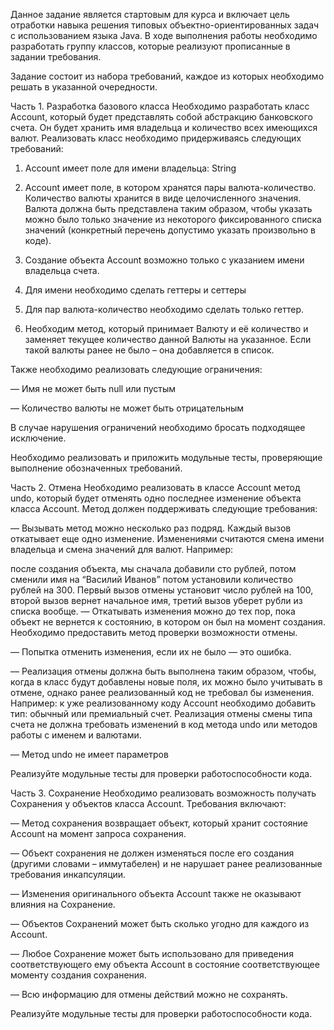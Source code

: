 Данное задание является стартовым для курса и включает цель отработки навыка решения типовых объектно-ориентированных задач с использованием языка Java. В ходе выполнения работы необходимо разработать группу классов, которые реализуют прописанные в задании требования.

Задание состоит из набора требований, каждое из которых необходимо решать в указанной очередности.

Часть 1. Разработка базового класса
Необходимо разработать класс Account, который будет представлять собой абстракцию банковского счета. Он будет хранить имя владельца и количество всех имеющихся валют. Реализовать класс необходимо придерживаясь следующих требований:

1. Account имеет поле для имени владельца: String

2. Account имеет поле, в котором хранятся пары валюта-количество. Количество валюты хранится в виде целочисленного значения. Валюта должна быть представлена таким образом, чтобы указать можно было только значение из некоторого фиксированного списка значений (конкретный перечень допустимо указать произвольно в коде).

3. Создание объекта Account возможно только с указанием имени владельца счета.

4. Для имени необходимо сделать геттеры и сеттеры

5. Для пар валюта-количество необходимо сделать только геттер.

6. Необходим метод, который принимает Валюту и её количество и заменяет текущее количество данной Валюты на указанное. Если такой валюты ранее не было – она добавляется в список.

Также необходимо реализовать следующие ограничения:

— Имя не может быть null или пустым

— Количество валюты не может быть отрицательным

В случае нарушения ограничений необходимо бросать подходящее исключение.

Необходимо реализовать и приложить модульные тесты, проверяющие выполнение обозначенных требований.

Часть 2. Отмена
Необходимо реализовать в классе Account метод undo, который будет отменять одно последнее изменение объекта класса Account. Метод должен поддерживать следующие требования:

— Вызывать метод можно несколько раз подряд. Каждый вызов откатывает еще одно изменение. Изменениями считаются смена имени владельца и смена значений для валют. Например:

после создания объекта, мы сначала добавили сто рублей,
потом сменили имя на “Василий Иванов”
потом установили количество рублей на 300.
Первый вызов отмены установит число рублей на 100, второй вызов вернет начальное имя, третий вызов уберет рубли из списка вообще.
— Откатывать изменения можно до тех пор, пока объект не вернется к состоянию, в котором он был на момент создания. Необходимо предоставить метод проверки возможности отмены.

— Попытка отменить изменения, если их не было — это ошибка.

— Реализация отмены должна быть выполнена таким образом, чтобы, когда в класс будут добавлены новые поля, их можно было учитывать в отмене, однако ранее реализованный код не требовал бы изменения. Например: к уже реализованному коду Account необходимо добавить тип: обычный или премиальный счет. Реализация отмены смены типа счета не должна требовать изменений в код метода undo или методов работы с именем и валютами.

— Метод undo не имеет параметров

Реализуйте модульные тесты для проверки работоспособности кода.

Часть 3. Сохранение
Необходимо реализовать возможность получать Сохранения у объектов класса Account. Требования включают:

— Метод сохранения возвращает объект, который хранит состояние Account на момент запроса сохранения.

— Объект сохранения не должен изменяться после его создания (другими словами – иммутабелен) и не нарушает ранее реализованные требования инкапсуляции.

— Изменения оригинального объекта Account также не оказывают влияния на Сохранение.

— Объектов Сохранений может быть сколько угодно для каждого из Account.

— Любое Сохранение может быть использовано для приведения соответствующего ему объекта Account в состояние соответствующее моменту создания сохранения.

— Всю информацию для отмены действий можно не сохранять.

Реализуйте модульные тесты для проверки работоспособности кода.